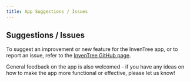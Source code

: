 ```yaml
---
title: App Suggestions / Issues
---
```


## Suggestions / Issues

To suggest an improvement or new feature for the InvenTree app, or to report an issue, refer to the [InvenTree GitHub page](https://github.com/inventree/inventree-app/issues).

General feedback on the app is also welcomed - if you have any ideas on how to make the app more functional or effective, please let us know!
